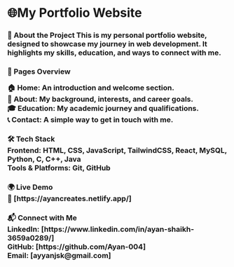 <h1>🌐My Portfolio Website</h1>

<h3>🚀 About the Project
This is my personal portfolio website, designed to showcase my journey in web development. It highlights my skills, education, and ways to connect with me.</h3>

<h3>📌 Pages Overview

🏠 Home: An introduction and welcome section.<br>
👤 About: My background, interests, and career goals.<br>
🎓 Education: My academic journey and qualifications.<br>
📞 Contact: A simple way to get in touch with me.<br></h3>

<h3>🛠️ Tech Stack<br>
Frontend: HTML, CSS, JavaScript, TailwindCSS, React, MySQL, Python, C, C++, Java<br>
Tools & Platforms: Git, GitHub</h3>

<h3>🌍 Live Demo<br>
🔗 [https://ayancreates.netlify.app/]</h3>

<h3>📬 Connect with Me<br>
LinkedIn: [https://www.linkedin.com/in/ayan-shaikh-3659a0289/]<br>
GitHub: [https://github.com/Ayan-004]<br>
Email: [ayyanjsk@gmail.com]<br></h3>

